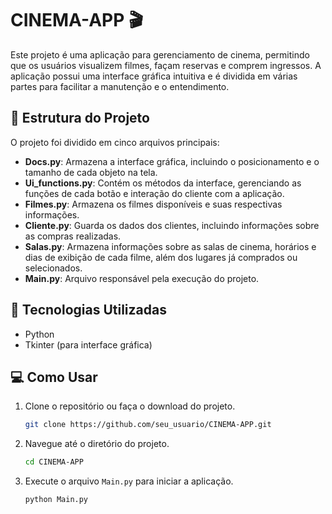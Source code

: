 # CINEMA-APP 🎬

Este projeto é uma aplicação para gerenciamento de cinema, permitindo que os usuários visualizem filmes, façam reservas e comprem ingressos. A aplicação possui uma interface gráfica intuitiva e é dividida em várias partes para facilitar a manutenção e o entendimento.

## 📁 Estrutura do Projeto

O projeto foi dividido em cinco arquivos principais:

- **Docs.py**: Armazena a interface gráfica, incluindo o posicionamento e o tamanho de cada objeto na tela.
- **Ui_functions.py**: Contém os métodos da interface, gerenciando as funções de cada botão e interação do cliente com a aplicação.
- **Filmes.py**: Armazena os filmes disponíveis e suas respectivas informações.
- **Cliente.py**: Guarda os dados dos clientes, incluindo informações sobre as compras realizadas.
- **Salas.py**: Armazena informações sobre as salas de cinema, horários e dias de exibição de cada filme, além dos lugares já comprados ou selecionados.
- **Main.py**: Arquivo responsável pela execução do projeto.

## 🚀 Tecnologias Utilizadas

- Python
- Tkinter (para interface gráfica)

## 💻 Como Usar

1. Clone o repositório ou faça o download do projeto.
   ```bash
   git clone https://github.com/seu_usuario/CINEMA-APP.git
   ```
2. Navegue até o diretório do projeto.
   ```bash
   cd CINEMA-APP
   ```
3. Execute o arquivo `Main.py` para iniciar a aplicação.
   ```bash
   python Main.py
   ```

